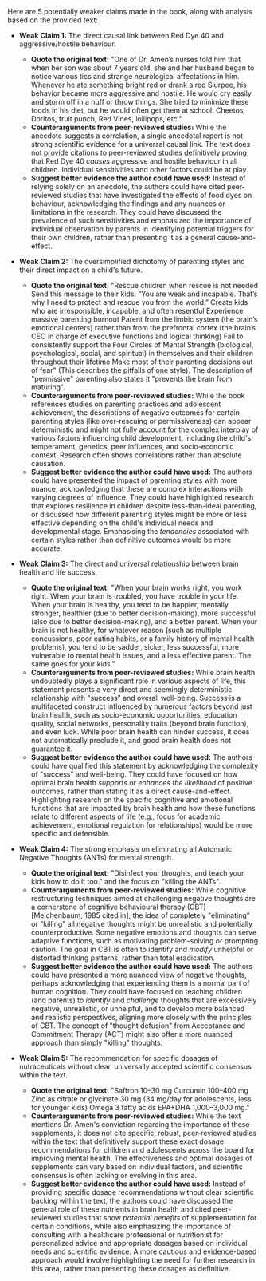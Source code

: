 Here are 5 potentially weaker claims made in the book, along with analysis based on the provided text:

- **Weak Claim 1:** The direct causal link between Red Dye 40 and aggressive/hostile behaviour.
    
    - **Quote the original text:** "One of Dr. Amen’s nurses told him that when her son was about 7 years old, she and her husband began to notice various tics and strange neurological affectations in him. Whenever he ate something bright red or drank a red Slurpee, his behavior became more aggressive and hostile. He would cry easily and storm off in a huff or throw things. She tried to minimize these foods in his diet, but he would often get them at school: Cheetos, Doritos, fruit punch, Red Vines, lollipops, etc."
    - **Counterarguments from peer-reviewed studies:** While the anecdote suggests a correlation, a single anecdotal report is not strong scientific evidence for a universal causal link. The text does not provide citations to peer-reviewed studies definitively proving that Red Dye 40 _causes_ aggressive and hostile behaviour in all children. Individual sensitivities and other factors could be at play.
    - **Suggest better evidence the author could have used:** Instead of relying solely on an anecdote, the authors could have cited peer-reviewed studies that have investigated the effects of food dyes on behaviour, acknowledging the findings and any nuances or limitations in the research. They could have discussed the prevalence of such sensitivities and emphasized the importance of individual observation by parents in identifying potential triggers for their own children, rather than presenting it as a general cause-and-effect.
- **Weak Claim 2:** The oversimplified dichotomy of parenting styles and their direct impact on a child's future.
    
    - **Quote the original text:** "Rescue children when rescue is not needed Send this message to their kids: “You are weak and incapable. That’s why I need to protect and rescue you from the world.” Create kids who are irresponsible, incapable, and often resentful Experience massive parenting burnout Parent from the limbic system (the brain’s emotional centers) rather than from the prefrontal cortex (the brain’s CEO in charge of executive functions and logical thinking) Fail to consistently support the Four Circles of Mental Strength (biological, psychological, social, and spiritual) in themselves and their children throughout their lifetime Make most of their parenting decisions out of fear" (This describes the pitfalls of one style). The description of "permissive" parenting also states it "prevents the brain from maturing".
    - **Counterarguments from peer-reviewed studies:** While the book references studies on parenting practices and adolescent achievement, the descriptions of negative outcomes for certain parenting styles (like over-rescuing or permissiveness) can appear deterministic and might not fully account for the complex interplay of various factors influencing child development, including the child's temperament, genetics, peer influences, and socio-economic context. Research often shows correlations rather than absolute causation.
    - **Suggest better evidence the author could have used:** The authors could have presented the impact of parenting styles with more nuance, acknowledging that these are complex interactions with varying degrees of influence. They could have highlighted research that explores resilience in children despite less-than-ideal parenting, or discussed how different parenting styles might be more or less effective depending on the child's individual needs and developmental stage. Emphasising the _tendencies_ associated with certain styles rather than definitive outcomes would be more accurate.
- **Weak Claim 3:** The direct and universal relationship between brain health and life success.
    
    - **Quote the original text:** "When your brain works right, you work right. When your brain is troubled, you have trouble in your life. When your brain is healthy, you tend to be happier, mentally stronger, healthier (due to better decision-making), more successful (also due to better decision-making), and a better parent. When your brain is not healthy, for whatever reason (such as multiple concussions, poor eating habits, or a family history of mental health problems), you tend to be sadder, sicker, less successful, more vulnerable to mental health issues, and a less effective parent. The same goes for your kids."
    - **Counterarguments from peer-reviewed studies:** While brain health undoubtedly plays a significant role in various aspects of life, this statement presents a very direct and seemingly deterministic relationship with "success" and overall well-being. Success is a multifaceted construct influenced by numerous factors beyond just brain health, such as socio-economic opportunities, education quality, social networks, personality traits (beyond brain function), and even luck. While poor brain health can hinder success, it does not automatically preclude it, and good brain health does not guarantee it.
    - **Suggest better evidence the author could have used:** The authors could have qualified this statement by acknowledging the complexity of "success" and well-being. They could have focused on how optimal brain health _supports_ or _enhances the likelihood_ of positive outcomes, rather than stating it as a direct cause-and-effect. Highlighting research on the specific cognitive and emotional functions that are impacted by brain health and how these functions relate to different aspects of life (e.g., focus for academic achievement, emotional regulation for relationships) would be more specific and defensible.
- **Weak Claim 4:** The strong emphasis on eliminating all Automatic Negative Thoughts (ANTs) for mental strength.
    
    - **Quote the original text:** "Disinfect your thoughts, and teach your kids how to do it too." and the focus on "killing the ANTs".
    - **Counterarguments from peer-reviewed studies:** While cognitive restructuring techniques aimed at challenging negative thoughts are a cornerstone of cognitive behavioural therapy (CBT) [Meichenbaum, 1985 cited in], the idea of completely "eliminating" or "killing" all negative thoughts might be unrealistic and potentially counterproductive. Some negative emotions and thoughts can serve adaptive functions, such as motivating problem-solving or prompting caution. The goal in CBT is often to identify and _modify_ unhelpful or distorted thinking patterns, rather than total eradication.
    - **Suggest better evidence the author could have used:** The authors could have presented a more nuanced view of negative thoughts, perhaps acknowledging that experiencing them is a normal part of human cognition. They could have focused on teaching children (and parents) to _identify_ and _challenge_ thoughts that are excessively negative, unrealistic, or unhelpful, and to develop more balanced and realistic perspectives, aligning more closely with the principles of CBT. The concept of "thought defusion" from Acceptance and Commitment Therapy (ACT) might also offer a more nuanced approach than simply "killing" thoughts.
- **Weak Claim 5:** The recommendation for specific dosages of nutraceuticals without clear, universally accepted scientific consensus within the text.
    
    - **Quote the original text:** "Saffron 10–30 mg Curcumin 100–400 mg Zinc as citrate or glycinate 30 mg (34 mg/day for adolescents, less for younger kids) Omega 3 fatty acids EPA+DHA 1,000–3,000 mg."
    - **Counterarguments from peer-reviewed studies:** While the text mentions Dr. Amen's conviction regarding the importance of these supplements, it does not cite specific, robust, peer-reviewed studies within the text that definitively support these exact dosage recommendations for children and adolescents across the board for improving mental health. The effectiveness and optimal dosages of supplements can vary based on individual factors, and scientific consensus is often lacking or evolving in this area.
    - **Suggest better evidence the author could have used:** Instead of providing specific dosage recommendations without clear scientific backing within the text, the authors could have discussed the general role of these nutrients in brain health and cited peer-reviewed studies that show _potential benefits_ of supplementation for certain conditions, while also emphasizing the importance of consulting with a healthcare professional or nutritionist for personalized advice and appropriate dosages based on individual needs and scientific evidence. A more cautious and evidence-based approach would involve highlighting the need for further research in this area, rather than presenting these dosages as definitive.